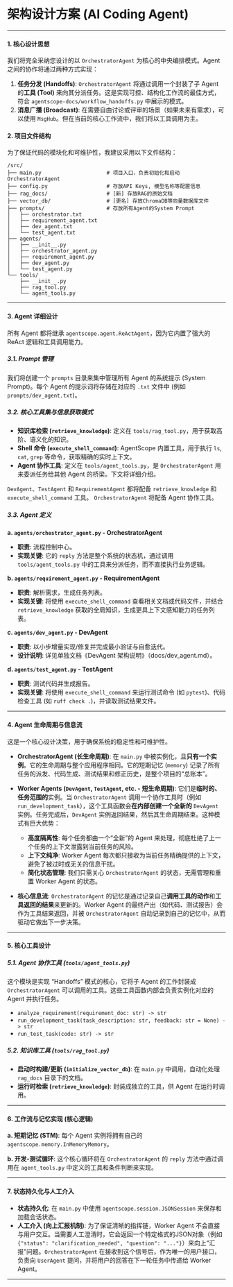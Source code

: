 # 架构设计方案 (AI Coding Agent)

---

#### 1. 核心设计思想

我们将完全采纳您设计的以 `OrchestratorAgent` 为核心的中央编排模式。Agent 之间的协作将通过两种方式实现：

1. **任务分发 (Handoffs)**: `OrchestratorAgent` 将通过调用一个封装了子 Agent 的**工具 (Tool)** 来向其分派任务。这是实现可控、结构化工作流的最佳方式，符合 `agentscope-docs/workflow_handoffs.py` 中展示的模式。
2. **消息广播 (Broadcast)**: 在需要自由讨论或评审的场景（如果未来有需求），可以使用 `MsgHub`。但在当前的核心工作流中，我们将以工具调用为主。

#### 2. 项目文件结构

为了保证代码的模块化和可维护性，我建议采用以下文件结构：

```
/src/
├── main.py                     # 项目入口，负责初始化和启动OrchestratorAgent
├── config.py                   # 存放API Keys, 模型名称等配置信息
├── rag_docs/                   # [新] 存放RAG的原始文档
├── vector_db/                  # [更名] 存放ChromaDB等向量数据库文件
├── prompts/                    # 存放所有Agent的System Prompt
│   ├── orchestrator.txt
│   ├── requirement_agent.txt
│   ├── dev_agent.txt
│   └── test_agent.txt
├── agents/
│   ├── __init__.py
│   ├── orchestrator_agent.py
│   ├── requirement_agent.py
│   ├── dev_agent.py
│   └── test_agent.py
└── tools/
    ├── __init__.py
    ├── rag_tool.py
    └── agent_tools.py
```

---

#### 3. Agent 详细设计

所有 Agent 都将继承 `agentscope.agent.ReActAgent`，因为它内置了强大的 ReAct 逻辑和工具调用能力。

##### 3.1. Prompt 管理

我们将创建一个 `prompts` 目录来集中管理所有 Agent 的系统提示 (System Prompt)。每个 Agent 的提示词将存储在对应的 `.txt` 文件中 (例如 `prompts/dev_agent.txt`)。

##### 3.2. 核心工具集与信息获取模式

- **知识库检索 (`retrieve_knowledge`)**: 定义在 `tools/rag_tool.py`，用于获取高阶、语义化的知识。
- **Shell 命令 (`execute_shell_command`)**: AgentScope 内置工具，用于执行 `ls`, `cat`, `grep` 等命令，获取精确的实时上下文。
- **Agent 协作工具**: 定义在 `tools/agent_tools.py`，是 `OrchestratorAgent` 用来委派任务给其他 Agent 的桥梁。下文将详细介绍。

`DevAgent`、`TestAgent` 和 `RequirementAgent` 都将配备 `retrieve_knowledge` 和 `execute_shell_command` 工具。
`OrchestratorAgent` 将配备 Agent 协作工具。

##### 3.3. Agent 定义

**a. `agents/orchestrator_agent.py` - OrchestratorAgent**

- **职责**: 流程控制中心。
- **实现关键**: 它的 `reply` 方法是整个系统的状态机，通过调用 `tools/agent_tools.py` 中的工具来分派任务，而不直接执行业务逻辑。

**b. `agents/requirement_agent.py` - RequirementAgent**

- **职责**: 解析需求，生成任务列表。
- **实现关键**: 将使用 `execute_shell_command` 查看相关文档或代码文件，并结合 `retrieve_knowledge` 获取的全局知识，生成更具上下文感知能力的任务列表。

**c. `agents/dev_agent.py` - DevAgent**

- **职责**: 以小步增量实现/修复并完成最小验证与自愈迭代。
- **设计说明**: 详见单独文档《DevAgent 架构说明》（docs/dev_agent.md）。

**d. `agents/test_agent.py` - TestAgent**

- **职责**: 测试代码并生成报告。
- **实现关键**: 将使用 `execute_shell_command` 来运行测试命令 (如 `pytest`)、代码检查工具 (如 `ruff check .`)，并读取测试结果文件。

---

#### 4. Agent 生命周期与信息流

这是一个核心设计决策，用于确保系统的稳定性和可维护性。

- **OrchestratorAgent (长生命周期)**: 在 `main.py` 中被实例化，且**只有一个实例**。它的生命周期与整个应用程序相同。它的短期记忆 (`memory`) 记录了所有任务的派发、代码生成、测试结果和修正历史，是整个项目的“总账本”。

- **Worker Agents (`DevAgent`, `TestAgent`, etc. - 短生命周期)**: 它们是**临时的、任务范围的**实例。当 `OrchestratorAgent` 调用一个协作工具时（例如 `run_development_task`），这个工具函数会**在内部创建一个全新的** `DevAgent` 实例。任务完成后，`DevAgent` 实例返回结果，然后其生命周期结束。这种模式有巨大优势：
  - **高度隔离性**: 每个任务都由一个“全新”的 Agent 来处理，彻底杜绝了上一个任务的上下文泄露到当前任务的风险。
  - **上下文纯净**: Worker Agent 每次都只接收为当前任务精确提供的上下文，避免了被过时或无关的信息干扰。
  - **简化状态管理**: 我们只需关心 `OrchestratorAgent` 的状态，无需管理和重置 Worker Agent 的状态。

- **核心信息流**: `OrchestratorAgent` 的记忆是通过记录自己**调用工具的动作**和**工具返回的结果**来更新的。Worker Agent 的最终产出（如代码、测试报告）会作为工具结果返回，并被 `OrchestratorAgent` 自动记录到自己的记忆中，从而驱动它做出下一步决策。

---

#### 5. 核心工具设计

##### 5.1. Agent 协作工具 (`tools/agent_tools.py`)

这个模块是实现 “Handoffs” 模式的核心，它将子 Agent 的工作封装成 `OrchestratorAgent` 可以调用的工具。这些工具函数内部会负责实例化对应的 Agent 并执行任务。

- `analyze_requirement(requirement_doc: str) -> str`
- `run_development_task(task_description: str, feedback: str = None) -> str`
- `run_test_task(code: str) -> str`

##### 5.2. 知识库工具 (`tools/rag_tool.py`)

- **启动时构建/更新 (`initialize_vector_db`)**: 在 `main.py` 中调用，自动化处理 `rag_docs` 目录下的文档。
- **运行时检索 (`retrieve_knowledge`)**: 封装成独立的工具，供 Agent 在运行时调用。

---

#### 6. 工作流与记忆实现 (核心逻辑)

**a. 短期记忆 (STM)**: 每个 Agent 实例将拥有自己的 `agentscope.memory.InMemoryMemory`。

**b. 开发-测试循环**: 这个核心循环将在 `OrchestratorAgent` 的 `reply` 方法中通过调用在 `agent_tools.py` 中定义的工具和条件判断来实现。

---

#### 7. 状态持久化与人工介入

- **状态持久化**: 在 `main.py` 中使用 `agentscope.session.JSONSession` 来保存和加载会话状态。
- **人工介入 (向上汇报机制)**: 为了保证清晰的指挥链，Worker Agent 不会直接与用户交互。当需要人工澄清时，它会返回一个特定格式的JSON对象（例如 `{"status": "clarification_needed", "question": "..."}`）来向上“汇报”问题。`OrchestratorAgent` 在接收到这个信号后，作为唯一的用户接口，负责向 `UserAgent` 提问，并将用户的回答在下一轮任务中传递给 Worker Agent。

---
